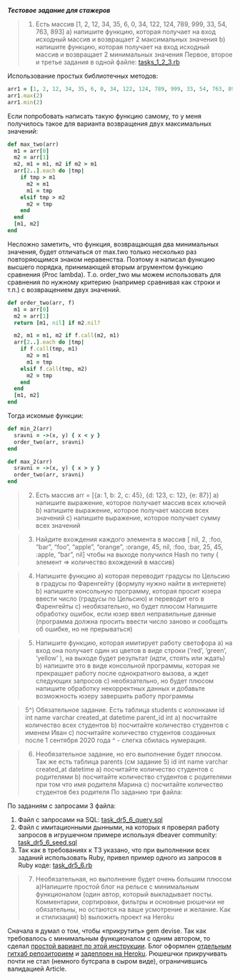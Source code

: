 ***Тестовое задание для стажеров***

> 1) Есть массив [1, 2, 12, 34, 35, 6, 0, 34, 122, 124, 789, 999, 33,
> 54, 763, 893] a) напишите функцию, которая получает на вход исходный
> массив и возвращает 2 максимальных значения b) напишите функцию,
> которая получает на вход исходный массив и возвращает 2 минимальных
> значения
Первое, второе и третье задания в одной файле: [tasks_1_2_3.rb](https://github.com/Lyams/testovoe_uchi_ru/blob/master/tasks_1_2_3.rb)

Использование простых библиотечных методов:
```ruby
arr1 = [1, 2, 12, 34, 35, 6, 0, 34, 122, 124, 789, 999, 33, 54, 763, 893]
arr1.max(2)
arr1.min(2)
```
Если попробовать написать такую функцию самому, то у меня получилось такое для варианта возвращения двух максимальных значений:
```ruby
def max_two(arr)
  m1 = arr[0]
  m2 = arr[1]
  m2, m1 = m1, m2 if m2 > m1
  arr[2..].each do |tmp|
    if tmp > m1
      m2 = m1
      m1 = tmp
    elsif tmp > m2
      m2 = tmp
    end
  end
  [m1, m2]
end
```
Несложно заметить, что функция, возвращающая два минимальных значения, будет отличаться от max.two только несколько раз повторяющимся знаком неравенства. Поэтому я написал функцию высшего порядка, принимающей вторым агрументом функцию сравнения (Proc lambda). Т.о. order_two мы можем использовать для сравнения по нужному критерию (например сравнивая как строки и т.п.) с возвращением двух значений.
```ruby
def order_two(arr, f)
  m1 = arr[0]
  m2 = arr[1]
  return [m1, nil] if m2.nil?

  m2, m1 = m1, m2 if f.call(m2, m1)
  arr[2..].each do |tmp|
    if f.call(tmp, m1)
      m2 = m1
      m1 = tmp
    elsif f.call(tmp, m2)
      m2 = tmp
    end
  end
  [m1, m2]
end
```
Тогда искомые функции:
```ruby
def min_2(arr)
  sravni = ->(x, y) { x < y }
  order_two(arr, sravni)
end

def max_2(arr)
  sravni = ->(x, y) { x > y }
  order_two(arr, sravni)
end
```




> 2) Есть массив
> arr = [{a: 1, b: 2, c: 45}, {d: 123, c: 12}, {e: 87}]
> a) напишите выражение, которое получает массив всех ключей
> b) напишите выражение, которое получает массив всех значений
> с) напишите выражение, которое получает сумму всех значений

> 3) Найдите вхождения каждого элемента в массив [ nil, 2, :foo, “bar”,
> “foo”, “apple”, “orange”, :orange, 45, nil, :foo, :bar, 25, 45,
> :apple, “bar”, nil] чтобы на выходе получился Hash по типу { элемент
> => количество вхождений в массив}


> 4) Напишите функцию a) которая переводит градусы по Цельсию в градусы
> по Фаренгейту (формулу нужно найти в интернете) b) напишите консольную
> программу, которая просит юзера ввести число (градусы по Цельсию) и
> переводит его в Фаренгейты с) необязательно, но будет плюсом Напишите
> обработку ошибок, если юзер ввел неправильные данные (программа должна
> просить ввести число заново и сообщать об ошибке, но не прерываться)

> 5) Напишите функцию, которая имитирует работу светофора a) на вход она
> получает один из цветов в виде строки (‘red’, ‘green’, ‘yellow’ ), на
> выходе будет результат (идти, стоять или ждать) b) напишите это в виде
> консольной программы, которая не прекращает работу после однократного
> вызова, а ждет следующих запросов c) необязательно, но будет плюсом
> напишите обработку некорректных данных и добавьте возможность юзеру
> завершить работу программы



> 5^)  Обязательное задание. Есть таблица students с колонками id int name
> varchar created_at datetime parent_id int a) посчитайте количество
> всех студентов b) посчитайте количество студентов с именем Иван c)
> посчитайте количество студентов созданных после 1 сентября 2020 года
> ^ - слегка сбилась нумерация.

> 6) Необязательное задание, но его выполнение будет плюсом. Так же есть
> таблица parents (см задание 5) id int name varchar created_at datetime
> a) посчитайте количество студентов с родителями b) посчитайте
> количество студентов с родителями при том что имя родителя Марина c)
> посчитайте количество студентов без родителя
По заданию три файла:

По заданиям с запросами 3 файла:
1. Файл с запросами на SQL: [task_dr5_6_query.sql](https://github.com/Lyams/testovoe_uchi_ru/blob/master/task_dr5_6_query.sql "task_dr5_6_query.sql")
2. Файл с имитационными дынными, на которых я проверял работу запросов в игрушечном примере используя dbeaver community: [task_dr5_6_seed.sql](https://github.com/Lyams/testovoe_uchi_ru/blob/master/task_dr5_6_seed.sql "task_dr5_6_seed.sql")
3. Так как в требованиях к ТЗ указано, что при выполнении всех заданий использовать Ruby, привел пример одного из запросов в Ruby коде: [task_dr5_6.rb](https://github.com/Lyams/testovoe_uchi_ru/blob/master/task_dr5_6.rb "task_dr5_6.rb")



> 7) Необязательная, но выполнение будет очень большим плюсом a)Напишите
> простой блог на рельсе с минимальным функционалом (один автор, который
> выкладывает посты. Комментарии, сортировки, фильтры и основные рюшечки
> не обязательны, но остаются на ваше усмотрение и желание. Как и
> стилизация) b) выложить проект на Heroku

Сначала я думал о том, чтобы «прикрутить» gem devise. Так как требовалось с минимальным функционалом с одним автором, то сделал [простой вариант по этой инструкции](https://api.rubyonrails.org/classes/ActionController/HttpAuthentication/Basic.html). Блог оформлен [отдельным гитхаб репозиторием](https://github.com/Lyams/Uchi_very_simple_blog) и [задеплоен на Heroku](https://simpleblogfortrainee.herokuapp.com/articles). Рюшешчки прикручивать почти не стал (немного бутсрапа в сыром виде), ограничившись валидацией Article.